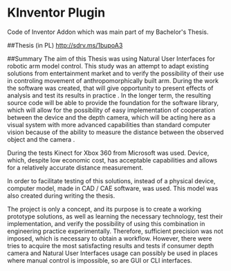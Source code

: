 KInventor Plugin
===================

Code of Inventor Addon which was main part of my Bachelor's Thesis. 

##Thesis (in PL)
http://sdrv.ms/1bupoA3

##Summary
The aim of this Thesis was using Natural User Interfaces for robotic arm model control. This study was an attempt to adapt existing solutions from entertainment market and to verify the possibility of their use in controling movement of anthropomorphically built arm. During the work the software was created, that will give opportunity to present effects of analysis and test its results in practice . In the longer term, the resulting source code will be able to provide the foundation for the software library, which will allow for the possibility of easy implementation of cooperation between the device and the depth camera, which will be acting here as a visual system with more advanced capabilities than standard computer vision because of the ability to measure the distance between the observed object and the camera .

During the tests Kinect for Xbox 360 from Microsoft was used. Device, which, despite low economic cost, has acceptable capabilities and allows for a relatively accurate distance measurement.

In order to facilitate testing of this solutions, instead of a physical device, computer model, made in CAD / CAE software, was used. This model was also created during writing the thesis.

The project is only a concept, and its purpose is to create a working prototype solutions, as well as learning the necessary technology, test their implementation, and verify the possibility of using this combination in engineering practice experimentally. Therefore, sufficient precision was not imposed, which is necessary to obtain a workflow. However, there were tries to acquire the most satisfacting results and tests if consumer depth camera and Natural User Interfaces usage can possibly be used in places where manual control is impossible, so are GUI or CLI interfaces.
